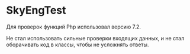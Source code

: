 # SkyEngTest

Для проверок функций Php использовал версию 7.2.

Не стал использовать сильные проверки входящих данных, и не стал оборачивать код в классы, чтобы не усложнять ответы.
